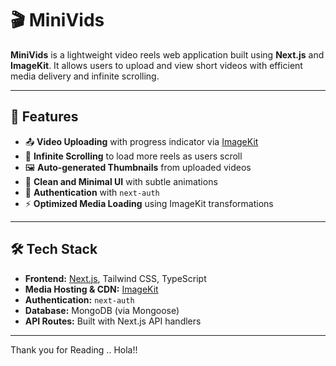 # 🎬 MiniVids

**MiniVids** is a lightweight video reels web application built using **Next.js** and **ImageKit**. It allows users to upload and view short videos with efficient media delivery and infinite scrolling.

---

## 🚀 Features

- 📤 **Video Uploading** with progress indicator via [ImageKit](https://imagekit.io/)
- 🔄 **Infinite Scrolling** to load more reels as users scroll
- 🖼️ **Auto-generated Thumbnails** from uploaded videos
- 🧼 **Clean and Minimal UI** with subtle animations
- 🔐 **Authentication** with `next-auth`
- ⚡ **Optimized Media Loading** using ImageKit transformations

---

## 🛠️ Tech Stack

- **Frontend:** [Next.js](https://nextjs.org/), Tailwind CSS, TypeScript
- **Media Hosting & CDN:** [ImageKit](https://imagekit.io/)
- **Authentication:** `next-auth`
- **Database:** MongoDB (via Mongoose)
- **API Routes:** Built with Next.js API handlers

---
Thank you for Reading .. Hola!!

